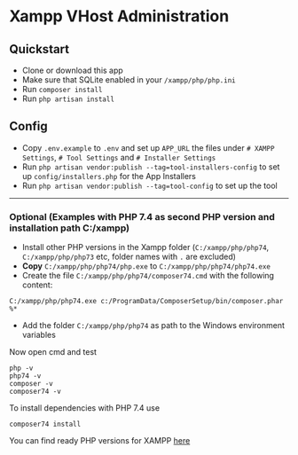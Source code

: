 # Xampp VHost Administration

## Quickstart
* Clone or download this app
* Make sure that SQLite enabled in your `/xampp/php/php.ini`
* Run `composer install`
* Run `php artisan install`

## Config
* Copy `.env.example` to `.env` and set up `APP_URL` the files under `# XAMPP Settings`, `# Tool Settings` and `# Installer Settings`
* Run `php artisan vendor:publish --tag=tool-installers-config` to set up `config/installers.php` for the App Installers
* Run `php artisan vendor:publish --tag=tool-config` to set up the tool

---

### Optional (Examples with PHP 7.4 as second PHP version and installation path C:/xampp)
* Install other PHP versions in the Xampp folder (`C:/xampp/php/php74`, `C:/xampp/php/php73` etc, folder names with `.` are excluded)
* **Copy** `C:/xampp/php/php74/php.exe` to `C:/xampp/php/php74/php74.exe`
* Create the file `C:/xampp/php/php74/composer74.cmd` with the following content: 
```
C:/xampp/php/php74.exe c:/ProgramData/ComposerSetup/bin/composer.phar %*
```
* Add the folder `C:/xampp/php/php74` as path to the Windows environment variables

Now open cmd and test
```
php -v
php74 -v
composer -v
composer74 -v
```

To install dependencies with PHP 7.4 use
```
composer74 install
```

You can find ready PHP versions for XAMPP [here](https://github.com/Muetze42/xampp-php)
